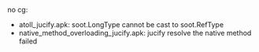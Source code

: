 no cg:

+ atoll_jucify.apk: soot.LongType cannot be cast to soot.RefType
+ native_method_overloading_jucify.apk: jucify resolve the native method failed
